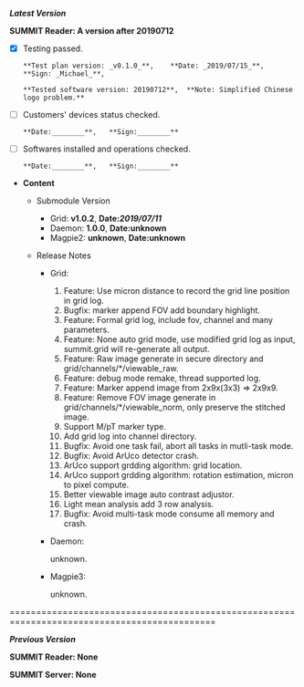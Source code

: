 ***Latest Version***

**SUMMIT Reader: A version after 20190712**


* [x] Testing passed. 

      **Test plan version: _v0.1.0_**,    **Date: _2019/07/15_**,     **Sign: _Michael_**, 
      
      **Tested software version: 20190712**,  **Note: Simplified Chinese logo problem.**

* [ ] Customers' devices status checked. 

      **Date:________**,   **Sign:________**

* [ ] Softwares installed and operations checked. 

      **Date:________**,   **Sign:________**

*  **Content**
    *  Submodule Version
        *  Grid: **v1.0.2**,        **Date:_2019/07/11_**
        *  Daemon: **1.0.0**,        **Date:unknown**
        *  Magpie2: **unknown**,       **Date:unknown**

    *  Release Notes
        *  Grid:
            1.  Feature: Use micron distance to record the grid line position in grid log.
            2.  Bugfix: marker append FOV add boundary highlight.
            3.  Feature: Formal grid log, include fov, channel and many parameters.
            4.  Feature: None auto grid mode, use modified grid log as input, summit.grid will re-generate all output.
            5.  Feature: Raw image generate in secure directory and grid/channels/*/viewable_raw.
            6.  Feature: debug mode remake, thread supported log.
            7.  Feature: Marker append image from 2x9x(3x3) => 2x9x9.
            8.  Feature: Remove FOV image generate in grid/channels/*/viewable_norm, only preserve the stitched image.
            9.  Support M/pT marker type.
            10. Add grid log into channel directory.
            11. Bugfix: Avoid one task fail, abort all tasks in mutli-task mode. 
            12. Bugfix: Avoid ArUco detector crash.
            13. ArUco support grdding algorithm: grid location.
            14. ArUco support grdding algorithm: rotation estimation, micron to pixel compute.
            15. Better viewable image auto contrast adjustor.
            16. Light mean analysis add 3 row analysis.
            17. Bugfix: Avoid multi-task mode consume all memory and crash.

        *  Daemon:

            unknown.
            
        *  Magpie3:

            unknown.
            
        

=============================================================================================

***Previous Version***

**SUMMIT Reader: None**

**SUMMIT Server: None**
